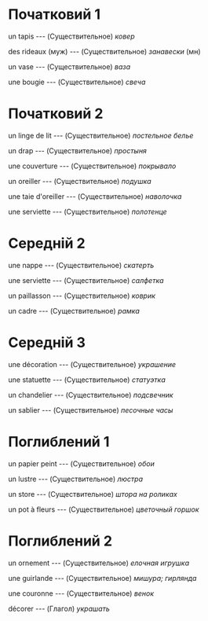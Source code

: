 # Початковий 1

un tapis --- (Существительное)
*ковер*



des rideaux (муж) --- (Существительное)
*занавески* (мн)



un vase --- (Существительное)
*ваза*



une bougie --- (Существительное)
*свеча*



# Початковий 2

un linge de lit --- (Существительное)
*постельное белье*



un drap --- (Существительное)
*простыня*



une couverture --- (Существительное)
*покрывало*



un oreiller --- (Существительное)
*подушка*



une taie d'oreiller --- (Существительное)
*наволочка*



une serviette --- (Существительное)
*полотенце*



# Середній 2

une nappe --- (Существительное)
*скатерть*



une serviette --- (Существительное)
*салфетка*



un paillasson --- (Существительное)
*коврик*



un cadre --- (Существительное)
*рамка*



# Середній 3

une décoration --- (Существительное)
*украшение*



une statuette --- (Существительное)
*статуэтка*



un chandelier --- (Существительное)
*подсвечник*



un sablier --- (Существительное)
*песочные часы*



# Поглиблений 1

un papier peint --- (Существительное)
*обои*



un lustre --- (Существительное)
*люстра*



un store --- (Существительное)
*штора на роликах*



un pot à fleurs --- (Существительное)
*цветочный горшок*



# Поглиблений 2

un ornement --- (Существительное)
*елочная игрушка*



une guirlande --- (Существительное)
*мишура; гирлянда*



une couronne --- (Существительное)
*венок*



décorer --- (Глагол)
*украшать*
